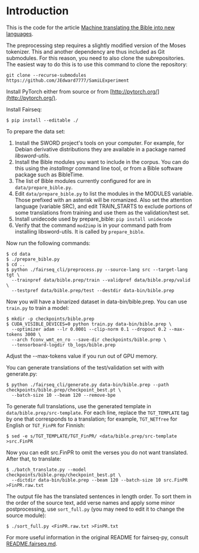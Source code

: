 # Introduction

This is the code for the article [Machine translating the Bible into new languages](https://samiliedes.wordpress.com/2018/03/07/machine-translating-the-bible-into-new-languages/).

The preprocessing step requires a slightly modified version of the Moses tokenizer. This and another dependency are thus included as Git submodules. For this reason, you need to also clone the subrepositories. The easiest way to do this is to use this command to clone the repository:

`git clone --recurse-submodules https://github.com/JEdward7777/SamiLExperiment`

Install PyTorch either from source or from [http://pytorch.org/](http://pytorch.org/).

Install Fairseq:

```
$ pip install --editable ./
```

To prepare the data set:

1. Install the SWORD project's tools on your computer. For example, for Debian derivative distributions they are available in a package named *libsword-utils*.
1. Install the Bible modules you want to include in the corpus. You can do this using the *installmgr* command line tool, or from a Bible software package such as BibleTime.
1. The list of Bible modules currently configured for are in `data/prepare_bible.py`.
1. Edit `data/prepare_bible.py` to list the modules in the MODULES variable. Those prefixed with an asterisk will be romanized. Also set the attention language (variable SRC), and edit TRAIN_STARTS to exclude portions of some translations from training and use them as the validation/test set.
1. Install unidecode used by prepare_bible: `pip install unidecode`
1. Verify that the command `mod2imp` is in your command path from installing libsword-utils.  It is called by `prepare_bible`.

Now run the following commands:

```
$ cd data
$ ./prepare_bible.py
$ cd ..
$ python ./fairseq_cli/preprocess.py --source-lang src --target-lang tgt \
  --trainpref data/bible.prep/train --validpref data/bible.prep/valid \
  --testpref data/bible.prep/test --destdir data-bin/bible.prep
```

Now you will have a binarized dataset in data-bin/bible.prep. You can use `train.py` to train a model:

```
$ mkdir -p checkpoints/bible.prep
$ CUDA_VISIBLE_DEVICES=0 python train.py data-bin/bible.prep \
  --optimizer adam --lr 0.0001 --clip-norm 0.1 --dropout 0.2 --max-tokens 3000 \
  --arch fconv_wmt_en_ro --save-dir checkpoints/bible.prep \
  --tensorboard-logdir tb_logs/bible.prep
```

Adjust the --max-tokens value if you run out of GPU memory.

You can generate translations of the test/validation set with with generate.py:

```
$ python ./fairseq_cli/generate.py data-bin/bible.prep --path checkpoints/bible.prep/checkpoint_best.pt \
  --batch-size 10 --beam 120 --remove-bpe
```

To generate full translations, use the generated template in `data/bible.prep/src-template`. For each line, replace the `TGT_TEMPLATE` tag by one that corresponds to a translation; for example, `TGT_NETfree` for English or `TGT_FinPR` for Finnish:

`$ sed -e s/TGT_TEMPLATE/TGT_FinPR/ <data/bible.prep/src-template >src.FinPR`

Now you can edit src.FinPR to omit the verses you do not want translated. After that, to translate:

```
$ ./batch_translate.py --model checkpoints/bible.prep/checkpoint_best.pt \
  --dictdir data-bin/bible.prep --beam 120 --batch-size 10 src.FinPR >FinPR.raw.txt
```

The output file has the translated sentences in length order. To sort them in the order of the source text, add verse names and apply some minor postprocessing, use `sort_full.py` (you may need to edit it to change the source module):

`$ ./sort_full.py <FinPR.raw.txt >FinPR.txt`

For more useful information in the original README for fairseq-py, consult [README.fairseq.md](README.fairseq.md).
